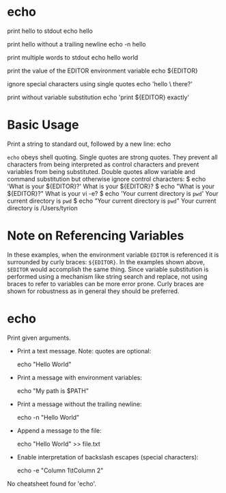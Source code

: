 # echo

print hello to stdout
    echo hello

print hello without a trailing newline
    echo -n hello

print multiple words to stdout
    echo hello world

print the value of the EDITOR environment variable
    echo ${EDITOR}

ignore special characters using single quotes
    echo 'hello \ there?'

print without variable substitution
    echo 'print ${EDITOR} exactly'


# Basic Usage

Print a string to standard out, followed by a new line:
    echo <string>

`echo` obeys shell quoting. Single quotes are strong quotes. They prevent all
characters from being interpreted as control characters and prevent variables
from being substituted. Double quotes allow variable and command substitution
but otherwise ignore control characters:
    $ echo 'What is your ${EDITOR}?'
    What is your ${EDITOR}?
    $ echo "What is your ${EDITOR}?"
    What is your vi -e?
    $ echo 'Your current directory is `pwd`'
    Your current directory is `pwd`
    $ echo "Your current directory is `pwd`"
    Your current directory is /Users/tyrion


# Note on Referencing Variables

In these examples, when the environment variable `EDITOR` is referenced it is
surrounded by curly braces: `${EDITOR}`. In the examples shown above, `$EDITOR`
would accomplish the same thing. Since variable substitution is performed using
a mechanism like string search and replace, not using braces to refer to
variables can be more error prone. Curly braces are shown for robustness as in
general they should be preferred.
# echo                                                                                        
                                                                                              
  Print given arguments.                                                                      
                                                                                              
- Print a text message. Note: quotes are optional:                                            
                                                                                              
  echo "Hello World"                                                                          
                                                                                              
- Print a message with environment variables:                                                 
                                                                                              
  echo "My path is $PATH"                                                                     
                                                                                              
- Print a message without the trailing newline:                                               
                                                                                              
  echo -n "Hello World"                                                                       
                                                                                              
- Append a message to the file:                                                               
                                                                                              
  echo "Hello World" >> file.txt                                                              
                                                                                              
- Enable interpretation of backslash escapes (special characters):                            
                                                                                              
  echo -e "Column 1\tColumn 2"                                                                
                                                                                              
                                                                                              
                                                                                              
No cheatsheet found for 'echo'.
